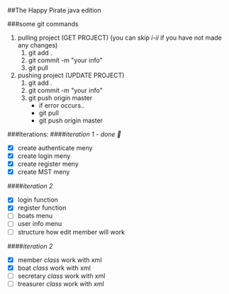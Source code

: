 ##The Happy Pirate java edition

###some git commands
1. pulling project (GET PROJECT) (you can skip *i-ii* if you have not made any changes)
	1. git add .
	2. git commit -m "your info"
	3. git pull
2. pushing project (UPDATE PROJECT)
	1. git add .
	2. git commit -m "your info"
	3. git push origin master
		* if error occurs..
		* git pull
		* git push origin master


###Iterations:
####*iteration 1 - done :balloon:*
- [x] create authenticate meny
- [x] create login meny
- [x] create register meny
- [x] create MST meny

####*iteration 2*
- [x] login function
- [x] register function
- [ ] boats menu
- [ ] user info menu
- [ ] structure how edit member will work

####*iteration 2*
- [x] member *class* work with xml
- [x] boat *class* work with xml
- [ ] secretary *class* work with xml
- [ ] treasurer *class* work with xml